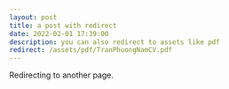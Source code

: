 ```yaml
---
layout: post
title: a post with redirect
date: 2022-02-01 17:39:00
description: you can also redirect to assets like pdf
redirect: /assets/pdf/TranPhuongNamCV.pdf
---
```


Redirecting to another page.
